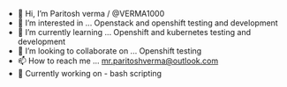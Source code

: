 - 👋 Hi, I’m Paritosh verma / @VERMA1000
- 👀 I’m interested in ... Openstack and openshift testing and development
- 🌱 I’m currently learning ... Openshift and kubernetes testing and development
- 💞️ I’m looking to collaborate on ... Openshift testing
- 📫 How to reach me ... mr.paritoshverma@outlook.com
- 🎫 Currently working on - bash scripting
<!---
VERMA1000/VERMA1000 is a ✨ special ✨ repository because its `README.md` (this file) appears on your GitHub profile.
You can click the Preview link to take a look at your changes.
--->
